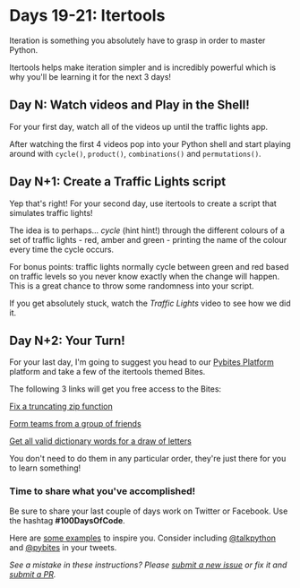 # Days 19-21: Itertools

Iteration is something you absolutely have to grasp in order to master Python.

Itertools helps make iteration simpler and is incredibly powerful which is why you'll be learning it for the next 3 days!


## Day N: Watch videos and Play in the Shell!

For your first day, watch all of the videos up until the traffic lights app.

After watching the first 4 videos pop into your Python shell and start playing around with `cycle()`, `product()`, `combinations()` and `permutations()`.


## Day N+1: Create a Traffic Lights script

Yep that's right! For your second day, use itertools to create a script that simulates traffic lights!

The idea is to perhaps... *cycle* (hint hint!) through the different colours of a set of traffic lights - red, amber and green - printing the name of the colour every time the cycle occurs.

For bonus points: traffic lights normally cycle between green and red based on traffic levels so you never know exactly when the change will happen. This is a great chance to throw some randomness into your script.

If you get absolutely stuck, watch the *Traffic Lights* video to see how we did it.


## Day N+2: Your Turn!

For your last day, I'm going to suggest you head to our [Pybites Platform](https://pybitesplatform.com) platform and take a few of the itertools themed Bites.

The following 3 links will get you free access to the Bites:

[Fix a truncating zip function](https://pybitesplatform.com/bites/fix-a-truncating-zip-function/)

[Form teams from a group of friends](https://pybitesplatform.com/bites/form-teams-from-a-group-of-friends/)

[Get all valid dictionary words for a draw of letters](https://pybitesplatform.com/bites/get-all-valid-dictionary-words-for-a-draw-of-letters/)

You don't need to do them in any particular order, they're just there for you to learn something!


### Time to share what you've accomplished!

Be sure to share your last couple of days work on Twitter or Facebook. Use the hashtag **#100DaysOfCode**.

Here are [some examples](https://twitter.com/search?q=%23100DaysOfCode) to inspire you. Consider including [@talkpython](https://twitter.com/talkpython) and [@pybites](https://twitter.com/pybites) in your tweets.

*See a mistake in these instructions? Please [submit a new issue](https://github.com/talkpython/100daysofcode-with-python-course/issues) or fix it and [submit a PR](https://github.com/talkpython/100daysofcode-with-python-course/pulls).*
